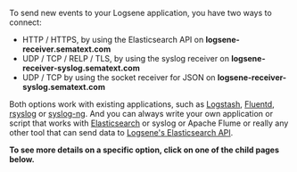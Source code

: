 To send new events to your Logsene application, you have two ways to
connect:

  - HTTP / HTTPS, by using the Elasticsearch API on
    **logsene-receiver.sematext.com**
  - UDP / TCP / RELP / TLS, by using the syslog receiver on
    **logsene-receiver-syslog.sematext.com**
  - UDP / TCP by using the socket receiver for JSON
    on **logsene-receiver-syslog.sematext.com**

Both options work with existing applications, such as
[Logstash](Logstash.html),
[Fluentd](https://github.com/uken/fluent-plugin-elasticsearch),
[rsyslog](rsyslog.html) or
[syslog-ng](syslog-ng.html). And you can always write your own
application or script that works with
[Elasticsearch](Index-Events-via-Elasticsearch-API.html) or
syslog or Apache Flume or really any other tool that can send data to
[Logsene's Elasticsearch
API](Index-Events-via-Elasticsearch-API.html).

**To see more details on a specific option, click on one of the child
pages below.**

